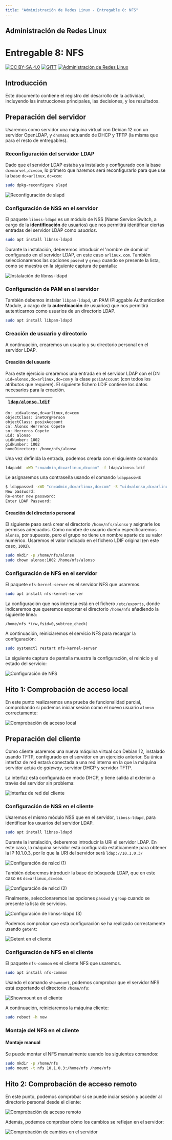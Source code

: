 ```yaml
---
title: "Administración de Redes Linux - Entregable 8: NFS"
---
```


## Administración de Redes Linux

# Entregable 8: NFS

<!-- markdownlint-disable MD053 -->
[![CC BY-SA 4.0][shield-cc-by-sa]][cc-by-sa]
[![GITT][shield-gitt]][gitt]
[![Administración de Redes Linux][shield-lna]][lna]

## Introducción

Este documento contiene el registro del desarrollo de la actividad, incluyendo
las instrucciones principales, las decisiones, y los resultados.

## Preparación del servidor

Usaremos como servidor una máquina virtual con Debian 12 con un servidor
OpenLDAP, y `dnsmasq` actuando de DHCP y TFTP (la misma que para el resto de
entregables).

### Reconfiguración del servidor LDAP

Dado que el servidor LDAP estaba ya instalado y configurado con la base
`dc=marvel,dc=com`, lo primero que haremos será reconfigurarlo para que use la
base `dc=arlinux,dc=com`:

```sh
sudo dpkg-reconfigure slapd
```

![Reconfiguración de slapd](img/0.1-reconfigure-slapd.png)

### Configuración de NSS en el servidor

El paquete `libnss-ldapd` es un módulo de NSS (Name Service Switch, a cargo de
la **identificación** de usuarios) que nos permitirá identificar ciertas
entradas del servidor LDAP como *usuarios*.

```sh
sudo apt install libnss-ldapd
```

Durante la instalación, deberemos introducir el 'nombre de dominio' configurado
en el servidor LDAP, en este caso `arlinux.com`. También seleccionaremos las
opciones `passwd` y `group` cuando se presente la lista, como se muestra en la
siguiente captura de pantalla:

![Instalación de libnss-ldapd](img/0.2-install-libnss-ldapd.png)

### Configuración de PAM en el servidor

También debemos instalar `libpam-ldapd`, un PAM (Pluggable Authentication
Module, a cargo de la **autenticación** de usuarios) que nos permitirá
autenticarnos como usuarios de un directorio LDAP.

```sh
sudo apt install libpam-ldapd
```

### Creación de usuario y directorio

A continuación, crearemos un usuario y su directorio personal en el servidor
LDAP.

#### Creación del usuario

Para este ejercicio crearemos una entrada en el servidor LDAP con el DN
`uid=alonso,dc=arlinux,dc=com` y la clase `posixAccount` (con todos los
atributos que requiere). El siguiente fichero LDIF contiene los datos
necesarios para la creación.

| [`ldap/alonso.ldif`](ldap/alonso.ldif) |
| -------------------------------------- |

```ldif
dn: uid=alonso,dc=arlinux,dc=com
objectClass: inetOrgPerson
objectClass: posixAccount
cn: Alonso Herreros Copete
sn: Herreros Copete
uid: alonso
uidNumber: 1002
gidNumber: 1002
homeDirectory: /home/nfs/alonso
```

Una vez definida la entrada, podemos crearla con el siguiente comando:

```sh
ldapadd -xWD "cn=admin,dc=arlinux,dc=com" -f ldap/alonso.ldif
```

Le asignaremos una contraseña usando el comando `ldappasswd`:

```sh
$ ldappasswd -xWD "cn=admin,dc=arlinux,dc=com" -S "uid=alonso,dc=arlinux,dc=com"
New password: 
Re-enter new password: 
Enter LDAP Password: 
```

#### Creación del directorio personal

El siguiente paso será crear el directorio `/home/nfs/alonso` y asignarle los
permisos adecuados. Como nombre de usuario dueño especificaremos `alonso`, por
supuesto, pero el grupo no tiene un nombre aparte de su valor numérico.
Usaremos el valor indicado en el fichero LDIF original (en este caso, `1002`).

```sh
sudo mkdir -p /home/nfs/alonso
sudo chown alonso:1002 /home/nfs/alonso
```

### Configuración de NFS en el servidor

El paquete `nfs-kernel-server` es el servidor NFS que usaremos.

```sh
sudo apt install nfs-kernel-server
```

La configuración que nos interesa está en el fichero `/etc/exports`, donde
indicaremos que queremos exportar el directorio `/home/nfs` añadiendo
la siguiente línea:

```exports
/home/nfs *(rw,fsid=0,subtree_check)
```

A continuación, reiniciaremos el servicio NFS para recargar la configuración:

```sh
sudo systemctl restart nfs-kernel-server
```

La siguiente captura de pantalla muestra la configuración, el reinicio y el
estado del servicio:

![Configuración de NFS](img/0.3-nfs-config.png)

## Hito 1: Comprobación de acceso local

En este punto realizaremos una prueba de funcionalidad parcial, comprobando
si podemos iniciar sesión como el nuevo usuario `alonso` correctamente:

![Comprobación de acceso local](img/1-local-test.png)

## Preparación del cliente

Como cliente usaremos una nueva máquina virtual con Debian 12, instalado usando
TFTP, configurado en el servidor en un ejercicio anterior. Su única interfaz de
red estará conectada a una red interna en la que la máquina servidor actúa de
*gateway*, servidor DHCP y servidor TFTP.

La interfaz está configurada en modo DHCP, y tiene salida al exterior a través
del servidor sin problema:

![Interfaz de red del cliente](img/0.4-client-net-demo.png)

### Configuración de NSS en el cliente

Usaremos el mismo módulo NSS que en el servidor, `libnss-ldapd`, para
identificar los usuarios del servidor LDAP.

```sh
sudo apt install libnss-ldapd
```

Durante la instalación, deberemos introducir la URI el servidor LDAP. En este
caso, la máquina servidor está configurada estáticamente para obtener la IP
10.1.0.3, por lo que la URI del servidor será `ldap://10.1.0.3/`

![Configuración de nslcd (1)](img/0.5-conf-nslcd-1.png)

También deberemos introducir la base de búsqueda LDAP, que en este caso es
`dc=arlinux,dc=com`.

![Configuración de nslcd (2)](img/0.6-conf-nslcd-2.png)

Finalmente, seleccionaremos las opciones `passwd` y `group` cuando se presente
la lista de servicios.

![Configuración de libnss-ldapd (3)](img/0.7-conf-libnss-ldapd.png)

Podemos comprobar que esta configuración se ha realizado correctamente usando
`getent`:

![Getent en el cliente](img/0.8-getent-client.png)

### Configuración de NFS en el cliente

El paquete `nfs-common` es el cliente NFS que usaremos.

```sh
sudo apt install nfs-common
```

Usando el comando `showmount`, podemos comprobar que el servidor NFS está
exportando el directorio `/home/nfs`:

![Showmount en el cliente](img/0.9-showmount.png)

A continuación, reiniciaremos la máquina cliente:

```sh
sudo reboot -h now
```

### Montaje del NFS en el cliente

#### Montaje manual

Se puede montar el NFS manualmente usando los siguientes comandos:

```sh
sudo mkdir -p /home/nfs
sudo mount -t nfs 10.1.0.3:/home/nfs /home/nfs
```

## Hito 2: Comprobación de acceso remoto

En este punto, podemos comprobar si se puede inciar sesión y acceder al
directorio personal desde el cliente:

![Comprobación de acceso remoto](img/2.1-client-access.png)

Además, podemos comprobar cómo los cambios se reflejan en el servidor:

![Comprobación de cambios en el servidor](img/2.2-server-changed.png)

[shield-cc-by-sa]: https://img.shields.io/badge/License-CC%20BY--SA%204.0-lightgrey.svg
[shield-gitt]:     https://img.shields.io/badge/Degree-Telecommunication_Technologies_Engineering_|_UC3M-eee
[shield-lna]:       https://img.shields.io/badge/Course-Linux_Networks_Administration-eee

[cc-by-sa]: https://creativecommons.org/licenses/by-sa/4.0/
[gitt]:     https://uc3m.es/bachelor-degree/telecommunication
[lna]:       https://aplicaciones.uc3m.es/cpa/generaFicha?est=252&plan=445&asig=18467&idioma=2
